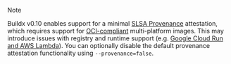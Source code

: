 > [!NOTE]
>
> Buildx v0.10 enables support for a minimal [SLSA Provenance](https://slsa.dev/provenance/)
> attestation, which requires support for [OCI-compliant](https://github.com/opencontainers/image-spec)
> multi-platform images. This may introduce issues with registry and runtime support
> (e.g. [Google Cloud Run and AWS Lambda](https://github.com/docker/buildx/issues/1533)).
> You can optionally disable the default provenance attestation functionality
> using `--provenance=false`.
